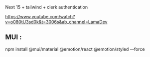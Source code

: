 

Next 15 + tailwind + clerk authentication

https://www.youtube.com/watch?v=o080tU3sd0k&t=3006s&ab_channel=LamaDev



MUI :
-----

npm install @mui/material @emotion/react @emotion/styled --force